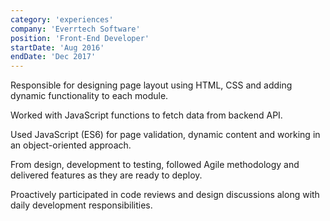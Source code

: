```yaml
---
category: 'experiences'
company: 'Everrtech Software'
position: 'Front-End Developer'
startDate: 'Aug 2016'
endDate: 'Dec 2017'
---
```


Responsible for designing page layout using HTML, CSS and adding
dynamic functionality to each module.

Worked with JavaScript functions to fetch data from backend API.

Used JavaScript (ES6) for page validation, dynamic content and working in an object-oriented approach.

From design, development to testing, followed Agile methodology and delivered features as they are ready to deploy.

Proactively participated in code reviews and design discussions along with daily development responsibilities.
